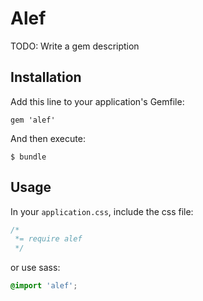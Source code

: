 # Alef

TODO: Write a gem description

## Installation

Add this line to your application's Gemfile:

    gem 'alef'

And then execute:

    $ bundle

## Usage

In your `application.css`, include the css file:

```css
/*
 *= require alef
 */
```

or use sass:

```scss
@import 'alef';
```
